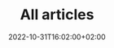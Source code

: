 ---
title: "All articles"
description: "Posts about the restoration of our Peugeot 205"
date: 2022-10-31T16:02:00+02:00
draft: false
---